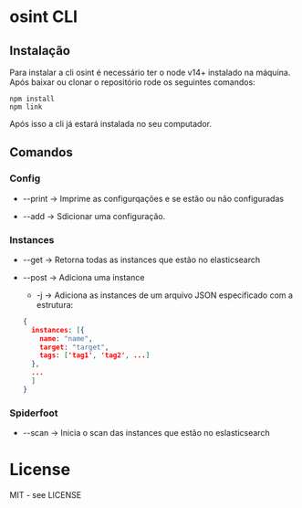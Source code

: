 # osint CLI

## Instalação

Para instalar a cli osint é necessário ter o node v14+ instalado na máquina.
Após baixar ou clonar o repositório rode os seguintes comandos:

```shell
npm install
npm link
```

Após isso a cli já estará instalada no seu computador.

## Comandos

### Config

- --print -> Imprime as configurqações e se estão ou não configuradas

- --add -> Sdicionar uma configuração.

### Instances

- --get -> Retorna todas as instances que estão no elasticsearch

- --post -> Adiciona uma instance

  - -j -> Adiciona as instances de um arquivo JSON especificado com a estrutura:

  ```json
  {
    instances: [{
      name: "name",
      target: "target",
      tags: ['tag1', 'tag2', ...]
    },
    ...
    ]
  }
  ```

### Spiderfoot

- --scan -> Inicia o scan das instances que estão no eslasticsearch

# License

MIT - see LICENSE
